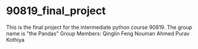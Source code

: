 # 90819_final_project
This is the final project for the intermediate python course 90819.
The group name is "the Pandas"
Group Members:
Qinglin Feng
Nouman Ahmed
Purav Kothiya
